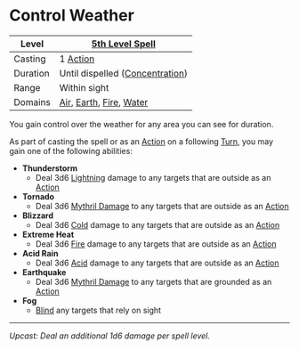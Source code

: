 # Control Weather

| Level    | [5th Level Spell](5th%20Level%20Spells.md)                                                                                                                  |
| -------- | ------------------------------------------------------------------------------------------------------------------------------------------------------------ |
| Casting  | 1 [Action](../../../../Game%20Procedures/Core%20Procedures/Action.md)                                                                                        |
| Duration | Until dispelled ([Concentration](../../Concentration.md))                                                                                                    |
| Range    | Within sight                                                                                                                                                 |
| Domains  | [Air](../../Spell%20Domains/Air.md), [Earth](../../Spell%20Domains/Earth.md), [Fire](../../Spell%20Domains/Fire.md), [Water](../../Spell%20Domains/Water.md) |

You gain control over the weather for any area you can see for duration.

As part of casting the spell or as an [Action](../../../../Game%20Procedures/Core%20Procedures/Action.md) on a following [Turn](../../../../Game%20Procedures/Core%20Procedures/Turn.md), you may gain one of the following abilities:

- **Thunderstorm**
	- Deal 3d6 [Lightning](../../../../Game%20Procedures/Combat/Damage%20Types/Lightning.md) damage to any targets that are outside as an [Action](../../../../Game%20Procedures/Core%20Procedures/Action.md)
- **Tornado**
	- Deal 3d6 [Mythril Damage](../../../../Game%20Procedures/Combat/Damage%20Types/Mythril%20Damage.md) to any targets that are outside as an [Action](../../../../Game%20Procedures/Core%20Procedures/Action.md)
- **Blizzard**
	- Deal 3d6 [Cold](../../../../Game%20Procedures/Combat/Damage%20Types/Cold.md) damage to any targets that are outside as an [Action](../../../../Game%20Procedures/Core%20Procedures/Action.md)
- **Extreme Heat**
	- Deal 3d6 [Fire](../../Spell%20Domains/Fire.md) damage to any targets that are outside as an [Action](../../../../Game%20Procedures/Core%20Procedures/Action.md)
- **Acid Rain**
	- Deal 3d6 [Acid](../../../../Game%20Procedures/Combat/Damage%20Types/Acid.md) damage to any targets that are outside as an [Action](../../../../Game%20Procedures/Core%20Procedures/Action.md)
- **Earthquake**
	- Deal 3d6 [Mythril Damage](../../../../Game%20Procedures/Combat/Damage%20Types/Mythril%20Damage.md) to any targets that are grounded as an [Action](../../../../Game%20Procedures/Core%20Procedures/Action.md)
- **Fog**
	- [Blind](../../../../Game%20Procedures/Conditions/Blinded.md) any targets that rely on sight

---
*Upcast: Deal an additional 1d6 damage per spell level.*
